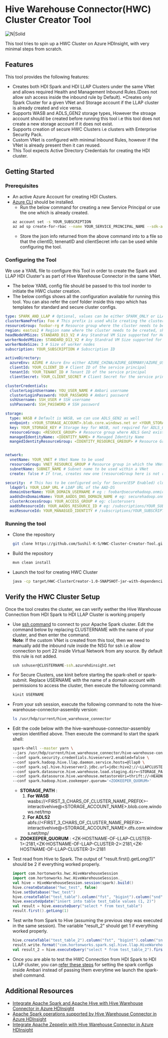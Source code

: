 # Hive Warehouse Connector(HWC) Cluster Creator Tool

![N|Solid](https://docs.microsoft.com/en-us/azure/hdinsight/interactive-query/media/apache-hive-warehouse-connector/hive-warehouse-connector-architecture.png)

This tool tries to spin up a HWC Cluster on Azure HDInsight, with very minimal steps from scratch.

## Features

This tool provides the following features:
* Creates both HDI Spark and HDI LLAP Clusters under the same VNet and allows required Health and Management Inbound Rules.(Does not allow ssh access inside the inbound rule by Default). 
*Creates only Spark Cluster for a given VNet and Storage account if the LLAP cluster is already created and vice versa.
* Supports  WASB and ADLS_GEN2 storage types, However the stroage account should be created before running this tool i.e this tool does not create a new storage account if it does not exist.
* Supports creation of secure HWC Clusters i.e clusters with Enterprise Security Pack.
* Custom VNet is configured with minimal Inbound Rules, however if the VNet is already present then it can reused.
* This Tool expects Active Directory Credentials for creating the HDI cluster.


## Getting Started

### Prerequisites

- An active Azure Account for creating HDI Clusters.
- [Azure CLI](https://docs.microsoft.com/en-us/cli/azure/install-azure-cli?view=azure-cli-latest) should be installed.
    - Run the below command for creating a new Service Principal or use the one which is already created.
    ```bash 
    az account set -s YOUR_SUBSCRIPTION
    az ad sp create-for-rbac --name YOUR_SERVICE_PRINCIPAL_NAME --sdk-auth
    ```
    - Store the json info returned from the above command into to a file so that the clientID, tenenatID and clientSecret info can be used while configuring the tool.

### Configuring the Tool

We use a YAML file to configure this Tool in order to create the Spark and LLAP HDI Cluster's as part of Hive Warehouse Connector in the same VNet.

 - The below YAML config file should be passed to this tool inorder to initiate the HWC cluster creation.
 - The below configs shows all the configuration available for running this tool. You can also refer the conf folder inside this repo which has templates for standard and secure cluster configs.
 
```yml
type: SPARK_AND_LLAP # Optional, values can be either SPARK_ONLY or LLAP_ONLY. Default is SPARK_AND_LLAP
clusterNamePrefix: Foo # This prefix is used while creating the cluster name. Only first three chars are used as prefix from this string.
resourceGroup: foobar-rg # Resource group where the cluster needs to be created
region: eastus2 # Region name where the cluster needs to be created, should be in smallcase without space 
headNodeVMSize: STANDARD_D13_V2 # Any Standrad VM Size supported for Head Nodes
workerNodeVMSize: STANDARD_D13_V2 # Any Standrad VM Size supported for Worker Nodes
workerNodeSize: 3 # Size of worker nodes
subscription: YOUR_SUBSCRIPTION # Subscription ID

activeDirectory:
  azureEnv: AZURE # Azure Env either AZURE_CHINA/AZURE_GERMANY/AZURE_US_GOVERNMENT , default AZURE
  clientId: YOUR_CLIENT_ID # Client ID of the service principal
  tenantId: YOUR_TENANT_ID # Tenant ID of the service principal
  clientSecret: YOUR_CLIENT_SECRET # Client Secret for the service principal

clusterCredentials:
  clusterLoginUsername: YOU_USER_NAME # Ambari username
  clusterLoginPassword: YOUR_PASSWORD # Ambari password
  sshUsername: SSH_USER # SSH username
  sshPassword: SSH_PASSWORD # SSH password

storage:
  type: WASB # Default is WASB, we can use ADLS_GEN2 as well
  endpoint: <YOUR_STORAGE_ACCOUNT>.blob.core.windows.net or <YOUR_STORAGE_ACCOUNT>.dfs.core.windows.net # Storage account name 
  key: YOUR_STORAGE_KEY # Storage key for WASB, not required for ADLS_GEN2
  resourceGroup: <RESOUCE_GROUP> # Resource group where ADLS Gen2 exist
  managedIdentityName: <IDENTITY_NAME> # Managed Identity Name
  mangedIdentityResourceGroup: <IDENTITY_RESOURCE_GREOUP> # Resource Group name where the Managed Identity exist


network:
  vnetName: YOUR_VNET # VNet Name to be used
  resourceGroup: VNET_RESOURCE_GROUP # Resource group in which the VNet exists
  subnetName: SUBNET_NAME # Subnet name to be used within a VNet 
  create: false # If true, creates new one (resourceGroup here is not required), else configures the existing VNet and Subnet from the resourceGroup mentioned

security:  # This has to be configured only for Secure(ESP Enabled) clusters, for standard clusters this is not required
  ldapUrl: YOUR_LDAP_URL # LDAP URL of the AAD-DS
  domainUserName: YOUR_DOMAIN_USERNAME # eg : foobar@securehadoop.onmicrosoft.com
  aaddsDnsDomainName: YOUR_AADDS_DNS_DOMAIN_NAME # eg: securehadoop.onmicrosoft.com
  clusterAccessGroup: YOUR_ACCESS_GROUP # eg: clusterusers
  aaddsResourceId: YOUR_AADDS_RESOURCE_ID # eg: /subscriptions/YOUR_SUBSCRIPTION_ID/resourceGroups/YOUR_RESOURCE_GROUP/providers/Microsoft.AAD/domainServices/YOUR_AADDS_DNS_DOMAIN_NAME
  msiResourceId: YOUR_MANAEGED_IDENTITY # /subscriptions/YOUR_SUBSCRIPTION/resourceGroups/YOUR_RESOURCE_GROUP/providers/Microsoft.ManagedIdentity/userAssignedIdentities/YOUR_IDENTITY
```


### Running the tool
- Clone the repository
    ```bash
    git clone https://github.com/Sushil-K-S/HWC-Cluster-Creator-Tool.git
    ```
- Build the repository
    ```bash
    mvn clean install
    ```

- Launch the tool for creating HWC Cluster
    ```bash
    java -cp target/HWC-ClusterCreator-1.0-SNAPSHOT-jar-with-dependencies.jar com.microsoft.hdinsight.HWCClusterCreator YAML_CONFIG_PATH
    ```

## Verify the HWC Cluster Setup

Once the tool creates the cluster, we can verify wether the Hive Warehouse Connection from HDI Spark to HDI LLAP Cluster is working properly
- Use [ssh command](https://docs.microsoft.com/en-us/azure/hdinsight/hdinsight-hadoop-linux-use-ssh-unix) to connect to your Apache Spark cluster. Edit the command below by replacing CLUSTERNAME with the name of your cluster, and then enter the command.<br/> 
<strong>Note</strong>: If the custom VNet is created from this tool, then we need to manually add the inbound rule inside the NSG for ssh i.e allow connection to port 22 inside Virtual Network from any source. By default this rule is not added.
    ```cmd
    ssh sshuser@CLUSTERNAME-ssh.azurehdinsight.net
    ```
- For Secure Clusters, use kinit before starting the spark-shell or spark-submit. Replace USERNAME with the name of a domain account with permissions to access the cluster, then execute the following command:
    ```bash
    kinit USERNAME
    ```
- From your ssh session, execute the following command to note the hive-warehouse-connector-assembly version:
    ```bash
    ls /usr/hdp/current/hive_warehouse_connector
    ```

- Edit the code below with the hive-warehouse-connector-assembly version identified above. Then execute the command to start the spark shell:
    ```bash
    spark-shell --master yarn \
    --jars /usr/hdp/current/hive_warehouse_connector/hive-warehouse-connector-assembly-<STACK_VERSION>.jar \
    --conf spark.security.credentials.hiveserver2.enabled=false \
    --conf spark.hadoop.hive.llap.daemon.service.hosts=@llap0 \
    --conf spark.sql.hive.hiveserver2.jdbc.url=jdbc:hive2://<LLAPCLUSTERNAME>.azurehdinsight.net:443/;user=admin;password=PWD;ssl=true;transportMode=http;httpPath=/hive2 \
    --conf spark.datasource.hive.warehouse.load.staging.dir=<STORAGE_PATH> \
    --conf spark.datasource.hive.warehouse.metastoreUri=thrift://<HEADNODE-0 HOSTNAME of LLAP Cluster>:9083,thrift://<HEADNODE-1 HOSTNAME of LLAP Cluster>:9083 \
    --conf spark.hadoop.hive.zookeeper.quorum='<ZOOKEEPER_QUORUM>'
    ```
    - <strong>STORAGE_PATH</strong> :
        1. <strong>For WASB</strong> wasbs://<FIRST_3_CHARS_OF_CLUSTER_NAME_PREFIX>-interactivehive@<STORAGE_ACCOUNT_NAME>.blob.core.windows.net/tmp
        2. <strong>For ADLS2</strong> abfs://<FIRST_3_CHARS_OF_CLUSTER_NAME_PREFIX>-interactivehive@<STORAGE_ACCOUNT_NAME>.dfs.core.windows.net/tmp/ 
    - <strong>ZOOKEEPER_QUORUM</strong> :
         \<ZK-HOSTNAME-OF-LLAP-CLUSTER-1>:2181,\<ZK-HOSTNAME-OF-LLAP-CLUSTER-2>:2181,\<ZK-HOSTNAME-OF-LLAP-CLUSTER-3>:2181
- Test read from Hive to Spark. The output of "result.first().getLong(1)" should be 2 if everything worked properly. 
    ```scala
    import com.hortonworks.hwc.HiveWarehouseSession 
    import com.hortonworks.hwc.HiveWarehouseSession._ 
    val hive = HiveWarehouseSession.session(spark).build() 
    hive.createDatabase("hwc_test", false) 
    hive.setDatabase("hwc_test") 
    hive.createTable("test_table").column("fst", "bigint").column("snd", "bigint").create() 
    hive.executeUpdate("insert into table test_table values (1, 2)") 
    val result = hive.executeQuery("select * from test_table")
    result.first().getLong(1)
    ```
- Test write from Spark to Hive (assuming the previous step was executed in the same session). The variable "result_2" should get 1 if everything worked properly. 
    ```scala
    hive.createTable("test_table_2").column("fst", "bigint").column("snd", "bigint").create() 
    result.write.format("com.hortonworks.spark.sql.hive.llap.HiveWarehouseConnector").option("table", "test_table_2").mode("append").save() 
    val result_2 = hive.executeQuery("select * from test_table_2").first().getLong(0)
    ```
- Once you are able to test the HWC Connection from HDI Spark to HDI LLAP cluster, you can [refer these steps](https://docs.microsoft.com/en-us/azure/hdinsight/interactive-query/apache-hive-warehouse-connector#configure-spark-cluster-settings) for setting the spark configs inside Ambari instead of passing them everytime we launch the spark-shell command. 
## Additional Resources


- [Integrate Apache Spark and Apache Hive with Hive Warehouse Connector in Azure HDInsight](https://docs.microsoft.com/en-us/azure/hdinsight/interactive-query/apache-hive-warehouse-connector)
- [Apache Spark operations supported by Hive Warehouse Connector in Azure HDInsight](https://docs.microsoft.com/en-us/azure/hdinsight/interactive-query/apache-hive-warehouse-connector-operations)
- [Integrate Apache Zeppelin with Hive Warehouse Connector in Azure HDInsight](https://docs.microsoft.com/en-us/azure/hdinsight/interactive-query/apache-hive-warehouse-connector-zeppelin)
